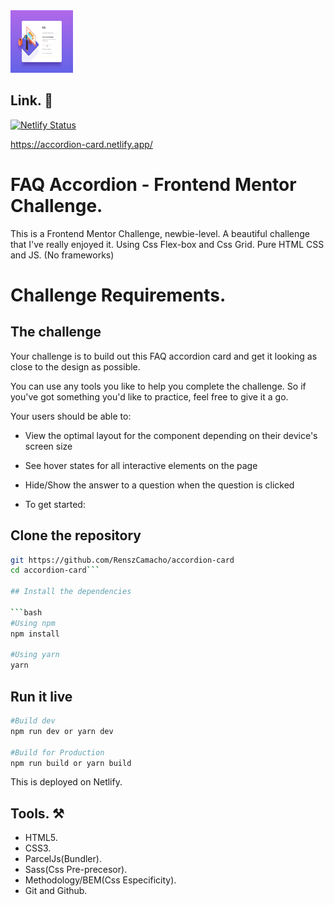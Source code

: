 <img src="./src/images/display.jpg" alt="home-page" style="height: 100px; width:100px;" />

## Link. 🔗

[![Netlify Status](https://api.netlify.com/api/v1/badges/b206fc76-b4a6-474a-97c6-c0b5faa4f943/deploy-status)](https://app.netlify.com/sites/accordion-card/deploys)

https://accordion-card.netlify.app/

# FAQ Accordion - Frontend Mentor Challenge.

This is a Frontend Mentor Challenge, newbie-level. A beautiful challenge that I've really enjoyed it. Using Css Flex-box and Css Grid. Pure HTML CSS and JS. (No frameworks)

# Challenge Requirements.

## The challenge

Your challenge is to build out this FAQ accordion card and get it looking as close to the design as possible.

You can use any tools you like to help you complete the challenge. So if you've got something you'd like to practice, feel free to give it a go.

Your users should be able to:

- View the optimal layout for the component depending on their device's screen size
- See hover states for all interactive elements on the page
- Hide/Show the answer to a question when the question is clicked

- To get started:

## Clone the repository

````bash
git https://github.com/RenszCamacho/accordion-card
cd accordion-card```

## Install the dependencies

```bash
#Using npm
npm install

#Using yarn
yarn
````

## Run it live

```bash
#Build dev
npm run dev or yarn dev

#Build for Production
npm run build or yarn build
```

This is deployed on Netlify.

## Tools. ⚒️

- HTML5.
- CSS3.
- ParcelJs(Bundler).
- Sass(Css Pre-precesor).
- Methodology/BEM(Css Especificity).
- Git and Github.
